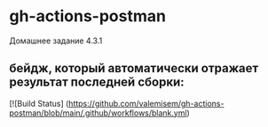 # gh-actions-postman

Домашнее задание 4.3.1
## бейдж, который автоматически отражает результат последней сборки:
[![Build Status] (https://github.com/valemisem/gh-actions-postman/blob/main/.github/workflows/blank.yml)

